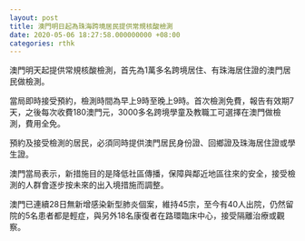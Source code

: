 ```yaml
---
layout: post
title: 澳門明日起為珠海跨境居民提供常規核酸檢測　
date: 2020-05-06 18:27:58.000000000 +08:00
categories: rthk
---
```


澳門明天起提供常規核酸檢測，首先為1萬多名跨境居住、有珠海居住證的澳門居民做檢測。

當局即時接受預約，檢測時間為早上9時至晚上9時。首次檢測免費，報告有效期7天，之後每次收費180澳門元，3000多名跨境學童及教職工可選擇在澳門做檢測，費用全免。

預約及接受檢測的居民，必須同時提供澳門居民身份證、回鄉證及珠海居住證或學生證。

澳門當局表示，新措施目的是降低社區傳播，保障與鄰近地區往來的安全，接受檢測的人群會逐步按未來的出入境措施而調整。

澳門已連續28日無新增感染新型肺炎個案，維持45宗，至今有40人出院，仍然留院的5名患者都是輕症，與另外18名康復者在路環臨床中心，接受隔離治療或觀察。
